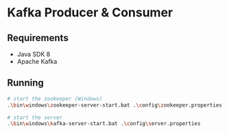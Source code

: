 # Kafka Producer & Consumer

## Requirements

- Java SDK 8
- Apache Kafka

## Running

```sh
# start the zookeeper (Windows)
.\bin\windows\zookeeper-server-start.bat .\config\zookeeper.properties

# start the server
.\bin\windows\kafka-server-start.bat .\config\server.properties
```

